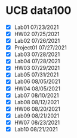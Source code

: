 # UCB data100
- [x] Lab01 07/23/2021
- [x] HW02 07/25/2021
- [x] Lab02 07/26/2021
- [x] Project01 07/27/2021
- [x] Lab03 07/28/2021
- [x] Lab04 07/28/2021
- [x] HW03 07/29/2021
- [x] Lab05 07/31/2021
- [x] Lab06 08/05/2021
- [x] HW04 08/05/2021
- [x] Lab07 08/10/2021
- [x] Lab08 08/12/2021
- [x] HW06 08/20/2021
- [x] Lab09 08/21/2021
- [x] HW07 08/23/2021
- [x] Lab10 08/21/2021
